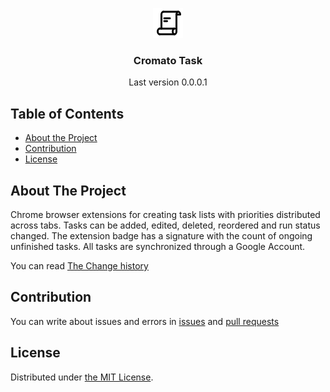 <p align="center">
    <img src="https://raw.githubusercontent.com/sigdev2/cromatotask/master/CromatoTask/48.png" alt="Logo" width="48" height="48">
    <h3 align="center">Cromato Task</h3>
    <p align="center">Last version 0.0.0.1</p>
</p>


## Table of Contents

* [About the Project](#about-the-project)
* [Contribution](#contribution)
* [License](#license)


## About The Project

Chrome browser extensions for creating task lists with priorities distributed across tabs. Tasks can be added, edited, deleted, reordered and run status changed. The extension badge has a signature with the count of ongoing unfinished tasks. All tasks are synchronized through a Google Account.

You can read [The Change history](./CHANGELOG)


## Contribution

You can write about issues and errors in [issues](https://github.com/sigdev2/cromatotask/issues) and [pull requests](https://github.com/sigdev2/cromatotask/pulls)


## License

Distributed under [the MIT License](./LICENSE.MIT).